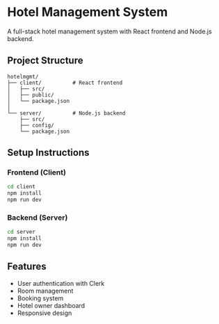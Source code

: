 # Hotel Management System

A full-stack hotel management system with React frontend and Node.js backend.

## Project Structure

```
hotelmgmt/
├── client/          # React frontend
│   ├── src/
│   ├── public/
│   └── package.json
│
└── server/          # Node.js backend
    ├── src/
    ├── config/
    └── package.json
```

## Setup Instructions

### Frontend (Client)
```bash
cd client
npm install
npm run dev
```

### Backend (Server)
```bash
cd server
npm install
npm run dev
```

## Features
- User authentication with Clerk
- Room management
- Booking system
- Hotel owner dashboard
- Responsive design
